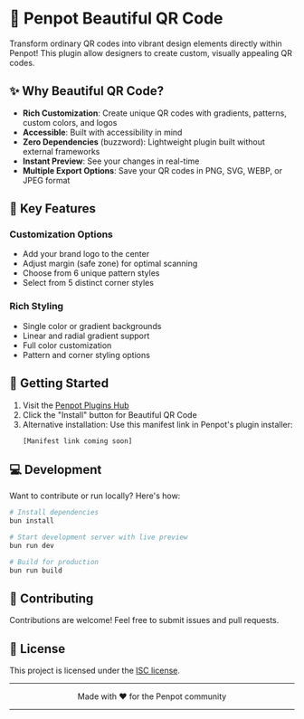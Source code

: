 # 🎨 Penpot Beautiful QR Code

Transform ordinary QR codes into vibrant design elements directly within Penpot! This plugin allow designers to create custom, visually appealing QR codes.

## ✨ Why Beautiful QR Code?

- **Rich Customization**: Create unique QR codes with gradients, patterns, custom colors, and logos
- **Accessible**: Built with accessibility in mind
- **Zero Dependencies** (buzzword): Lightweight plugin built without external frameworks
- **Instant Preview**: See your changes in real-time
- **Multiple Export Options**: Save your QR codes in PNG, SVG, WEBP, or JPEG format

## 🎯 Key Features

### Customization Options
- Add your brand logo to the center
- Adjust margin (safe zone) for optimal scanning
- Choose from 6 unique pattern styles
- Select from 5 distinct corner styles

### Rich Styling
- Single color or gradient backgrounds
- Linear and radial gradient support
- Full color customization
- Pattern and corner styling options

## 🚀 Getting Started

1. Visit the [Penpot Plugins Hub](https://penpot.app/penpothub/plugins)
2. Click the "Install" button for Beautiful QR Code
3. Alternative installation: Use this manifest link in Penpot's plugin installer:
   ```
   [Manifest link coming soon]
   ```

## 💻 Development

Want to contribute or run locally? Here's how:

```bash
# Install dependencies
bun install

# Start development server with live preview
bun run dev

# Build for production
bun run build
```

## 🤝 Contributing

Contributions are welcome! Feel free to submit issues and pull requests.

## 📄 License

This project is licensed under the [ISC license](./LICENSE).

---

<p align="center">Made with ❤️ for the Penpot community</p>

---
